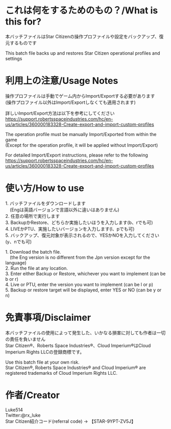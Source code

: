 # これは何をするためのもの？/What is this for?
本バッチファイルはStar Citizenの操作プロファイルや設定をバックアップ、復元するものです  
  
This batch file backs up and restores Star Citizen operational profiles and settings  
  
# 利用上の注意/Usage Notes
操作プロファイルは手動でゲーム内からImport/Exportする必要があります  
(操作プロファイル以外はImport/Exportしなくても適用されます)  
  
詳しいImport/Export方法は以下を参考にしてください  
https://support.robertsspaceindustries.com/hc/en-us/articles/360000183328-Create-export-and-import-custom-profiles  
  
The operation profile must be manually Import/Exported from within the game  
(Except for the operation profile, it will be applied without Import/Export)  
  
For detailed Import/Export instructions, please refer to the following  
https://support.robertsspaceindustries.com/hc/en-us/articles/360000183328-Create-export-and-import-custom-profiles  
  
# 使い方/How to use
1.&nbsp;バッチファイルをダウンロードします  
&emsp;(Engは英語バージョンで言語以外に違いはありません)  
2.&nbsp;任意の場所で実行します  
3.&nbsp;BackupかRestore、どちらか実施したいほうを入力します(b、rでも可)  
4.&nbsp;LIVEかPTU、実施したいバージョンを入力します(l、pでも可)  
5.&nbsp;バックアップ、復元対象が表示されるので、YESかNOを入力してください(y、nでも可)  
  
1.&nbsp;Download the batch file.  
&emsp;(the Eng version is no different from the Jpn version except for the language)  
2.&nbsp;Run the file at any location.  
3.&nbsp;Enter either Backup or Restore, whichever you want to implement (can be b or r)  
4.&nbsp;Live or PTU, enter the version you want to implement (can be l or p)  
5.&nbsp;Backup or restore target will be displayed, enter YES or NO (can be y or n)  

# 免責事項/Disclaimer
本バッチファイルの使用によって発生した、いかなる損害に対しても作者は一切の責任を負いません  
Star Citizen®、Roberts Space Industries®、Cloud Imperium®はCloud Imperium Rights LLCの登録商標です。  
  
Use this batch file at your own risk.  
Star Citizen®, Roberts Space Industries® and Cloud Imperium® are registered trademarks of Cloud Imperium Rights LLC.  

# 作者/Creator
Luke514  
Twitter:@rx_luke  
Star Citizen紹介コード(referral code) → 【STAR-9YPT-ZV5J】
